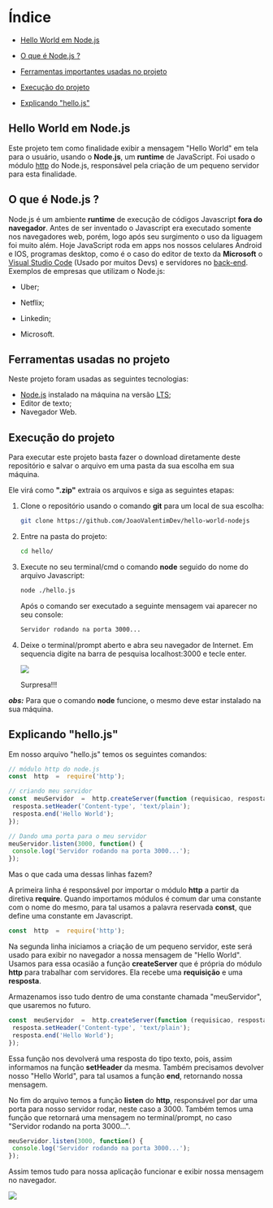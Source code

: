# Índice

-  [Hello World em Node.js](#hello-world-em-nodejs)

-  [O que é Node.js ?](#o-que-é-nodejs-)

-  [Ferramentas importantes usadas no projeto](#ferramentas-usadas-no-projeto)

-  [Execução do projeto](#execução-do-projeto)
- [Explicando "hello.js"](#explicando-hellojs)

## Hello World em Node.js 

Este projeto tem como finalidade exibir a mensagem "Hello World" em tela para o usuário, usando o **Node.js**, um **runtime** de JavaScript. Foi usado o módulo [http](https://www.luiztools.com.br/post/http-para-programadores-node-js/) do Node.js, responsável pela criação de um pequeno servidor para esta finalidade.

## O que é Node.js ?

Node.js é um ambiente **runtime** de execução de códigos Javascript **fora do navegador**. Antes de ser inventado o Javascript era executado somente nos navegadores web, porém, logo após seu surgimento o uso da liguagem foi muito além. 
Hoje JavaScript roda em apps nos nossos celulares Android e IOS, programas desktop, como é o caso do editor de texto da **Microsoft** o [Visual Studio Code](https://code.visualstudio.com/) (Usado por muitos Devs) e servidores no [back-end](https://www.digitalhouse.com/br/blog/back-end-o-que-e-para-que-serve-e-como-aprender).
Exemplos de empresas que utilizam o Node.js:

- Uber;

- Netflix;

- Linkedin;

- Microsoft.

## Ferramentas usadas no projeto 

Neste projeto foram usadas as seguintes tecnologias:

- [Node.js](https://nodejs.org/en/) instalado na máquina na versão [LTS](https://pt.wikipedia.org/wiki/Suporte_de_longo_prazo);
- Editor de texto;
- Navegador Web.

## Execução do projeto

Para executar este projeto basta fazer o download diretamente deste repositório e salvar o arquivo em uma pasta da sua escolha em sua máquina.

Ele virá como  **".zip"** extraia os arquivos e siga as seguintes etapas:

1. Clone o repositório usando o comando **git** para um local de sua escolha:

   ```bash
   git clone https://github.com/JoaoValentimDev/hello-world-nodejs
   ```

2. Entre na pasta do projeto:

   ```bash
   cd hello/
   ```

3. Execute no seu terminal/cmd o comando **node** seguido do nome do arquivo Javascript:

   ```bash
   node ./hello.js
   ```

   Após o comando ser executado a seguinte mensagem vai aparecer no seu console:
   
   ```bash
   Servidor rodando na porta 3000...
   ```

4. Deixe o terminal/prompt aberto e abra seu navegador de Internet. Em sequencia digite na barra de pesquisa localhost:3000 e tecle enter.

    ![](https://flaviocopes.com/docker-node-container-example/Screen%20Shot%202020-07-05%20at%2011.30.33.png)

   Surpresa!!!  

 
***obs:*** Para que o comando **node** funcione, o mesmo deve estar instalado na sua máquina.


## Explicando "hello.js"

Em nosso arquivo "hello.js" temos os seguintes comandos:

```js
// módulo http do node.js
const  http  =  require('http');

// criando meu servidor
const  meuServidor  =  http.createServer(function (requisicao, resposta) {
 resposta.setHeader('Content-type', 'text/plain');
 resposta.end('Hello World');
});

// Dando uma porta para o meu servidor
meuServidor.listen(3000, function() {
 console.log('Servidor rodando na porta 3000...');
});
```

Mas o que cada uma dessas linhas fazem?

A primeira linha é responsável por importar o módulo **http** a partir da diretiva **require**. Quando importamos módulos é comum dar uma constante com  o nome do mesmo, para tal usamos a palavra reservada **const**, que define uma constante em Javascript.   

```js
const  http  =  require('http'); 
```

Na segunda linha iniciamos a criação de um pequeno servidor, este será usado para exibir no navegador a nossa mensagem de "Hello World". Usamos para essa ocasião a função **createServer** que é própria do módulo **http** para trabalhar com servidores. Ela recebe uma **requisição** e uma **resposta**.

Armazenamos isso tudo dentro de uma constante chamada "meuServidor", que usaremos no futuro.

```js
const  meuServidor  =  http.createServer(function (requisicao, resposta) {
 resposta.setHeader('Content-type', 'text/plain');
 resposta.end('Hello World');
});
```

Essa função nos devolverá uma resposta do tipo texto, pois, assim informamos na função **setHeader** da mesma. Também precisamos devolver nosso "Hello World", para tal usamos a função **end**, retornando nossa mensagem.

No fim do arquivo temos a função **listen** do **http**, responsável por dar uma porta para nosso servidor rodar, neste caso a 3000. Também temos uma função que retornará uma mensagem no terminal/prompt, no caso "Servidor rodando na porta 3000...".

```js
meuServidor.listen(3000, function() {
 console.log('Servidor rodando na porta 3000...');
});
```

Assim temos tudo para nossa aplicação funcionar e exibir nossa mensagem no navegador.

![](https://flaviocopes.com/docker-node-container-example/Screen%20Shot%202020-07-05%20at%2011.30.33.png)
